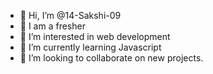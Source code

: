 - 👋 Hi, I’m @14-Sakshi-09
- 👀 I am a fresher
- 👀 I’m interested in web development
- 🌱 I’m currently learning Javascript
- 💞️ I’m looking to collaborate on new projects.

<!---
14-Sakshi-09/14-Sakshi-09 is a ✨ special ✨ repository because its `README.md` (this file) appears on your GitHub profile.
You can click the Preview link to take a look at your changes.
--->
